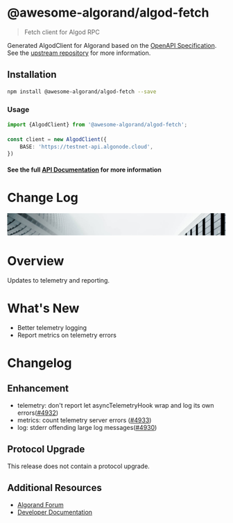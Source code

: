 
# @awesome-algorand/algod-fetch
> Fetch client for Algod RPC

Generated AlgodClient for Algorand based on the [OpenAPI Specification](https://raw.githubusercontent.com/algorand/go-algorand/v3.13.2-stable/daemon/algod/api/algod.oas3.yml). 
See the [upstream repository](https://github.com/algorand/go-algorand) for more information.

## Installation

```bash
npm install @awesome-algorand/algod-fetch --save
```

### Usage

```typescript
import {AlgodClient} from '@awesome-algorand/algod-fetch';

const client = new AlgodClient({
    BASE: 'https://testnet-api.algonode.cloud',
})
```

#### See the full [API Documentation](https://awesome-algorand.github.io/algo-fetch/guides/clients/algod/) for more information

# Change Log
![GitHub Logo](https://raw.githubusercontent.com/algorand/go-algorand/master/release/release-banner.jpg)

# Overview

Updates to telemetry and reporting.

# What&apos;s New

* Better telemetry logging
* Report metrics on telemetry errors

# Changelog
## Enhancement
* telemetry: don't report let asyncTelemetryHook wrap and log its own errors([#4932](https://github.com/algorand/go-algorand/pull/4932))
* metrics: count telemetry server errors ([#4933](https://github.com/algorand/go-algorand/pull/4933))
* log: stderr offending large log messages([#4930](https://github.com/algorand/go-algorand/pull/4930))

## Protocol Upgrade
This release does not contain a protocol upgrade.

## Additional Resources
* [Algorand Forum](https://forum.algorand.org)
* [Developer Documentation](https://developer.algorand.org)

